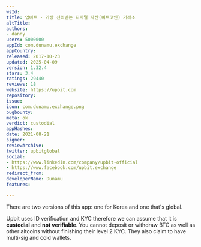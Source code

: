 ```yaml
---
wsId: 
title: 업비트 - 가장 신뢰받는 디지털 자산(비트코인) 거래소
altTitle: 
authors:
- danny
users: 5000000
appId: com.dunamu.exchange
appCountry: 
released: 2017-10-23
updated: 2025-04-09
version: 1.32.4
stars: 3.4
ratings: 29440
reviews: 18
website: https://upbit.com
repository: 
issue: 
icon: com.dunamu.exchange.png
bugbounty: 
meta: ok
verdict: custodial
appHashes: 
date: 2021-08-21
signer: 
reviewArchive: 
twitter: upbitglobal
social:
- https://www.linkedin.com/company/upbit-official
- https://www.facebook.com/upbit.exchange
redirect_from: 
developerName: Dunamu
features: 

---
```


There are two versions of this app: one for Korea and one that's global. 

Upbit uses ID verification and KYC therefore we can assume that it is **custodial** and **not verifiable**. You cannot deposit or withdraw BTC as well as other altcoins without finishing their level 2 KYC. They also claim to have multi-sig and cold wallets.

